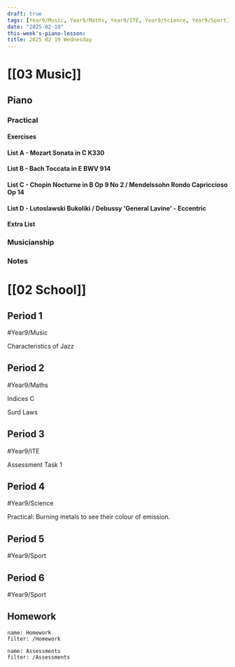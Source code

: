 ```yaml
---
draft: true
tags: [Year9/Music, Year9/Maths, Year9/ITE, Year9/Science, Year9/Sport]
date: "2025-02-19"
this-week's-piano-lesson: 
title: 2025 02 19 Wednesday
---
```


# [[03 Music]]

## Piano

### Practical

#### Exercises

#### List A - Mozart Sonata in C K330

#### List B - Bach Toccata in E BWV 914

#### List C - Chopin Nocturne in B Op 9 No 2 / Mendelssohn Rondo Capriccioso Op 14

#### List D - Lutoslawski Bukoliki / Debussy 'General Lavine' - Eccentric

#### Extra List

### Musicianship

### Notes

# [[02 School]]

## Period 1

#Year9/Music

Characteristics of Jazz

## Period 2

#Year9/Maths

Indices C

Surd Laws

## Period 3

#Year9/ITE

Assessment Task 1

## Period 4

#Year9/Science

Practical: Burning metals to see their colour of emission.

## Period 5

#Year9/Sport

## Period 6

#Year9/Sport

## Homework

```todoist
name: Homework
filter: /Homework
```

```todoist
name: Assessments
filter: /Assessments
```
